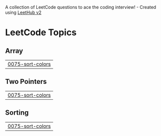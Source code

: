 A collection of LeetCode questions to ace the coding interview! - Created using [LeetHub v2](https://github.com/arunbhardwaj/LeetHub-2.0)
<!---LeetCode Topics Start-->
# LeetCode Topics
## Array
|  |
| ------- |
| [0075-sort-colors](https://github.com/Rajnishkalwar/-CrackYourInternship/tree/master/0075-sort-colors) |
## Two Pointers
|  |
| ------- |
| [0075-sort-colors](https://github.com/Rajnishkalwar/-CrackYourInternship/tree/master/0075-sort-colors) |
## Sorting
|  |
| ------- |
| [0075-sort-colors](https://github.com/Rajnishkalwar/-CrackYourInternship/tree/master/0075-sort-colors) |
<!---LeetCode Topics End-->